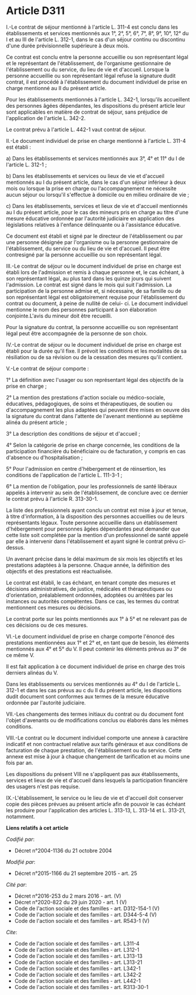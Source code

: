 # Article D311

I.-Le contrat de séjour mentionné à l'article L. 311-4 est conclu dans les établissements et services mentionnés aux 1°, 2°,
5°, 6°, 7°, 8°, 9°, 10°, 12° du I et au III de l'article L. 312-1, dans le cas d'un séjour continu ou discontinu d'une durée
prévisionnelle supérieure à deux mois. 

Ce contrat est conclu entre la personne accueillie ou son représentant légal et le représentant de l'établissement, de
l'organisme gestionnaire de l'établissement ou du service, du lieu de vie et d'accueil. Lorsque la personne accueillie ou son
représentant légal refuse la signature dudit contrat, il est procédé à l'établissement du document individuel de prise en
charge mentionné au II du présent article. 

Pour les établissements mentionnés à l'article L. 342-1, lorsqu'ils accueillent des personnes âgées dépendantes, les
dispositions du présent article leur sont applicables en matière de contrat de séjour, sans préjudice de l'application de
l'article L. 342-2. 

Le contrat prévu à l'article L. 442-1 vaut contrat de séjour. 

II.-Le document individuel de prise en charge mentionné à l'article L. 311-4 est établi : 

a) Dans les établissements et services mentionnés aux 3°, 4° et 11° du I de l'article L. 312-1 ; 

b) Dans les établissements et services ou lieux de vie et d'accueil mentionnés au I du présent article, dans le cas d'un
séjour inférieur à deux mois ou lorsque la prise en charge ou l'accompagnement ne nécessite aucun séjour ou lorsqu'il
s'effectue à domicile ou en milieu ordinaire de vie ; 

c) Dans les établissements, services et lieux de vie et d'accueil mentionnés au I du présent article, pour le cas des mineurs
pris en charge au titre d'une mesure éducative ordonnée par l'autorité judiciaire en application des législations relatives à
l'enfance délinquante ou à l'assistance éducative. 

Ce document est établi et signé par le directeur de l'établissement ou par une personne désignée par l'organisme ou la
personne gestionnaire de l'établissement, du service ou du lieu de vie et d'accueil. Il peut être contresigné par la personne
accueillie ou son représentant légal. 

III.-Le contrat de séjour ou le document individuel de prise en charge est établi lors de l'admission et remis à chaque
personne et, le cas échéant, à son représentant légal, au plus tard dans les quinze jours qui suivent l'admission. Le contrat
est signé dans le mois qui suit l'admission. La participation de la personne admise et, si nécessaire, de sa famille ou de
son représentant légal est obligatoirement requise pour l'établissement du contrat ou document, à peine de nullité de celui-
ci. Le document individuel mentionne le nom des personnes participant à son élaboration conjointe.L'avis du mineur doit être
recueilli. 

Pour la signature du contrat, la personne accueillie ou son représentant légal peut être accompagnée de la personne de son
choix. 

IV.-Le contrat de séjour ou le document individuel de prise en charge est établi pour la durée qu'il fixe. Il prévoit les
conditions et les modalités de sa résiliation ou de sa révision ou de la cessation des mesures qu'il contient.

V.-Le contrat de séjour comporte : 

1° La définition avec l'usager ou son représentant légal des objectifs de la prise en charge ; 

2° La mention des prestations d'action sociale ou médico-sociale, éducatives, pédagogiques, de soins et thérapeutiques, de
soutien ou d'accompagnement les plus adaptées qui peuvent être mises en oeuvre dès la signature du contrat dans l'attente de
l'avenant mentionné au septième alinéa du présent article ; 

3° La description des conditions de séjour et d'accueil ; 

4° Selon la catégorie de prise en charge concernée, les conditions de la participation financière du bénéficiaire ou de
facturation, y compris en cas d'absence ou d'hospitalisation ; 

5° Pour l'admission en centre d'hébergement et de réinsertion, les conditions de l'application de l'article L. 111-3-1 ; 

6° La mention de l'obligation, pour les professionnels de santé libéraux appelés à intervenir au sein de l'établissement, de
conclure avec ce dernier le contrat prévu à l'article R. 313-30-1. 

La liste des professionnels ayant conclu un contrat est mise à jour et tenue, à titre d'information, à la disposition des
personnes accueillies ou de leurs représentants légaux. Toute personne accueillie dans un établissement d'hébergement pour
personnes âgées dépendantes peut demander que cette liste soit complétée par la mention d'un professionnel de santé appelé
par elle à intervenir dans l'établissement et ayant signé le contrat prévu ci-dessus. 

Un avenant précise dans le délai maximum de six mois les objectifs et les prestations adaptées à la personne. Chaque année,
la définition des objectifs et des prestations est réactualisée. 

Le contrat est établi, le cas échéant, en tenant compte des mesures et décisions administratives, de justice, médicales et
thérapeutiques ou d'orientation, préalablement ordonnées, adoptées ou arrêtées par les instances ou autorités compétentes.
Dans ce cas, les termes du contrat mentionnent ces mesures ou décisions. 

Le contrat porte sur les points mentionnés aux 1° à 5° et ne relevant pas de ces décisions ou de ces mesures. 

VI.-Le document individuel de prise en charge comporte l'énoncé des prestations mentionnées aux 1° et 2° et, en tant que de
besoin, les éléments mentionnés aux 4° et 5° du V. Il peut contenir les éléments prévus au 3° de ce même V. 

Il est fait application à ce document individuel de prise en charge des trois derniers alinéas du V. 

Dans les établissements ou services mentionnés au 4° du I de l'article L. 312-1 et dans les cas prévus au c du II du présent
article, les dispositions dudit document sont conformes aux termes de la mesure éducative ordonnée par l'autorité
judiciaire. 

VII.-Les changements des termes initiaux du contrat ou du document font l'objet d'avenants ou de modifications conclus ou
élaborés dans les mêmes conditions. 

VIII.-Le contrat ou le document individuel comporte une annexe à caractère indicatif et non contractuel relative aux tarifs
généraux et aux conditions de facturation de chaque prestation, de l'établissement ou du service. Cette annexe est mise à
jour à chaque changement de tarification et au moins une fois par an. 

Les dispositions du présent VIII ne s'appliquent pas aux établissements, services et lieux de vie et d'accueil dans lesquels
la participation financière des usagers n'est pas requise. 

IX.-L'établissement, le service ou le lieu de vie et d'accueil doit conserver copie des pièces prévues au présent article
afin de pouvoir le cas échéant les produire pour l'application des articles L. 313-13, L. 313-14 et L. 313-21, notamment.

**Liens relatifs à cet article**

_Codifié par_:

  - Décret n°2004-1136 du 21 octobre 2004

_Modifié par_:

  - Décret n°2015-1166 du 21 septembre 2015 - art. 25

_Cité par_:

  - Décret n°2016-253 du 2 mars 2016 - art. (V)
  - Décret n°2020-822 du 29 juin 2020 - art. 1 (V)
  - Code de l'action sociale et des familles - art. D312-154-1 (V)
  - Code de l'action sociale et des familles - art. D344-5-4 (V)
  - Code de l'action sociale et des familles - art. R543-1 (V)

_Cite_:

  - Code de l'action sociale et des familles - art. L311-4
  - Code de l'action sociale et des familles - art. L312-1
  - Code de l'action sociale et des familles - art. L313-13
  - Code de l'action sociale et des familles - art. L313-21
  - Code de l'action sociale et des familles - art. L342-1
  - Code de l'action sociale et des familles - art. L342-2
  - Code de l'action sociale et des familles - art. L442-1
  - Code de l'action sociale et des familles - art. R313-30-1
